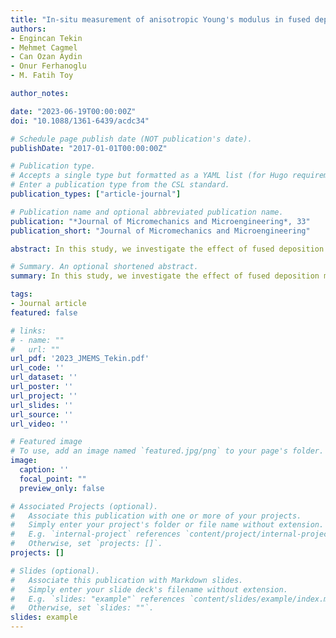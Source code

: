 ```yaml
---
title: "In-situ measurement of anisotropic Young's modulus in fused deposition modeling printed cantilevers"
authors:
- Engincan Tekin
- Mehmet Cagmel
- Can Ozan Aydin
- Onur Ferhanoglu
- M. Fatih Toy

author_notes:

date: "2023-06-19T00:00:00Z"
doi: "10.1088/1361-6439/acdc34"

# Schedule page publish date (NOT publication's date).
publishDate: "2017-01-01T00:00:00Z"

# Publication type.
# Accepts a single type but formatted as a YAML list (for Hugo requirements).
# Enter a publication type from the CSL standard.
publication_types: ["article-journal"]

# Publication name and optional abbreviated publication name.
publication: "*Journal of Micromechanics and Microengineering*, 33"
publication_short: "Journal of Micromechanics and Microengineering"

abstract: In this study, we investigate the effect of fused deposition modeling printing direction on the effective Young's modulus value of cantilevers. Through finite-element simulations and experiments with seven different dimensions and totaling over 100 cantilevers, we have observed the impact of printing direction on cantilever resonance. Unlike the conventional compressive and tensile stress—strain characterization, observation of the resonance allows for in-situ testing on the final device under test during operation. Initially, we observed the bulk filament modulus to be 4.5 GPa based on the optimal match between experiments and realistic finite element models expressing the internal structures of the longitudinal and transverse printed cantilevers. Then, the effective Young's modulus of the cantilevers is inferred through sweeping the Young's modulus that provides the best fit between the experiments, conventional cantilever formulations and finite-element simulations with solid, homogeneous, and isotropic cantilever model. Overall, we observed an average effective Young's modulus of 3.35 GPa for the cantilevers with longitudinal (along the cantilever axis) deposited filaments and an average effective Young's Modulus of 2.50 GPa for the transverse (perpendicular to the cantilever axis, along the width dimension) deposited Polylactic acid cantilevers. Eventually, simplified shape outline and effective Young's modulus for the corresponding printing direction eases the subsequent theoretical and simulation analyses. The presented methodology is also applicable to micrometric and sub-micrometric scale serial manufacturing techniques (i.e. two-photon polymerization) where the laser beams steering direction causes anisotropy in the mechanical properties of the device under test.

# Summary. An optional shortened abstract.
summary: In this study, we investigate the effect of fused deposition modeling printing direction on the effective Young's modulus value of cantilevers.

tags:
- Journal article
featured: false

# links:
# - name: ""
#   url: ""
url_pdf: '2023_JMEMS_Tekin.pdf'
url_code: ''
url_dataset: ''
url_poster: ''
url_project: ''
url_slides: ''
url_source: ''
url_video: ''

# Featured image
# To use, add an image named `featured.jpg/png` to your page's folder. 
image:
  caption: ''
  focal_point: ""
  preview_only: false

# Associated Projects (optional).
#   Associate this publication with one or more of your projects.
#   Simply enter your project's folder or file name without extension.
#   E.g. `internal-project` references `content/project/internal-project/index.md`.
#   Otherwise, set `projects: []`.
projects: []

# Slides (optional).
#   Associate this publication with Markdown slides.
#   Simply enter your slide deck's filename without extension.
#   E.g. `slides: "example"` references `content/slides/example/index.md`.
#   Otherwise, set `slides: ""`.
slides: example
---
```



